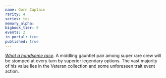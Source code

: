 ```yaml
---
name: Gorn Captain
rarity: 4
series: tos
memory_alpha:
bigbook_tier: 9
events: 2
in_portal: true
published: true
---
```


[_What a handsome race_](https://www.youtube.com/watch?v=4SK0cUNMnMM). A middling gauntlet pair among super rare crew will be stomped at every turn by superior legendary options. The vast majority of his value lies in the Veteran collection and some unforeseen trait event action.
